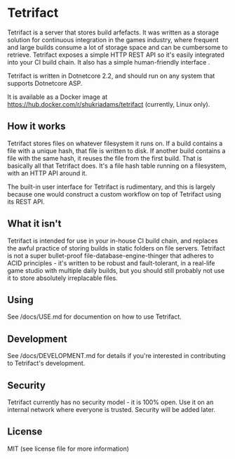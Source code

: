 # Tetrifact

Tetrifact is a server that stores build arfefacts. It was written as a storage solution for continuous integration in the games industry, where frequent and large builds consume a lot of storage space and can be cumbersome to retrieve. Tetrifact exposes a simple HTTP REST API so it's easily integrated into your CI build chain. It also has a simple human-friendly interface .

Tetrifact is written in Dotnetcore 2.2, and should run on any system that supports Dotnetcore ASP. 

It is available as a Docker image at https://hub.docker.com/r/shukriadams/tetrifact (currently, Linux only).


## How it works

Tetrifact stores files on whatever filesystem it runs on. If a build contains a file with a unique hash, that file is written to disk. If another build contains a file with the same hash, it reuses the file from the first build. That is basically all that Tetrifact does. It's a file hash table running on a filesystem, with an HTTP API around it. 

The built-in user interface for Tetrifact is rudimentary, and this is largely because one would construct a custom workflow on top of Tetrifact using its REST API. 


## What it isn't

Tetrifact is intended for use in your in-house CI build chain, and replaces the awful practice of storing builds in static folders on file servers. Tetrifact is not a super bullet-proof file-database-engine-thinger that adheres to ACID principles - it's written to be robust and fault-tolerant, in a real-life game studio with multiple daily builds, but you should still probably not use it to store absolutely irreplacable files. 


## Using

See /docs/USE.md for documention on how to use Tetrifact.


## Development

See /docs/DEVELOPMENT.md for details if you're interested in contributing to Tetrifact's development.


## Security

Tetrifact currently has no security model - it is 100% open. Use it on an internal network where everyone is trusted. Security will be added later.


## License

MIT (see license file for more information)